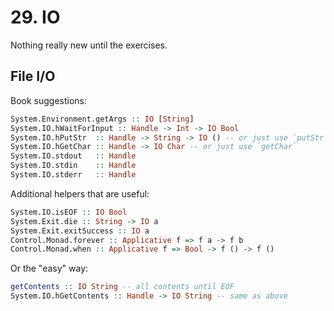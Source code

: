 # 29. IO

Nothing really new until the exercises.

## File I/O

Book suggestions:

```haskell
System.Environment.getArgs :: IO [String]
System.IO.hWaitForInput :: Handle -> Int -> IO Bool
System.IO.hPutStr  :: Handle -> String -> IO () -- or just use `putStr`
System.IO.hGetChar :: Handle -> IO Char -- or just use `getChar`
System.IO.stdout   :: Handle
System.IO.stdin    :: Handle
System.IO.stderr   :: Handle
```

Additional helpers that are useful:

```haskell
System.IO.isEOF :: IO Bool
System.Exit.die :: String -> IO a
System.Exit.exitSuccess :: IO a
Control.Monad.forever :: Applicative f => f a -> f b
Control.Monad.when :: Applicative f => Bool -> f () -> f ()
```

Or the "easy" way:

```haskell
getContents :: IO String -- all contents until EOF
System.IO.hGetContents :: Handle -> IO String -- same as above
```
